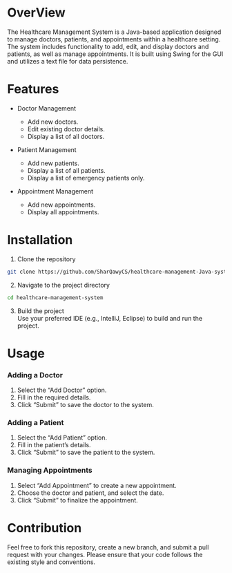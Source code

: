 # OverView
The Healthcare Management System is a Java-based application designed to manage doctors, patients, and appointments within a healthcare setting. The system includes functionality to add, edit, and display doctors and patients, as well as manage appointments. It is built using Swing for the GUI and utilizes a text file for data persistence.

# Features
- Doctor Management
  - Add new doctors.
  - Edit existing doctor details.
  - Display a list of all doctors.

- Patient Management
  - Add new patients.
  - Display a list of all patients.
  - Display a list of emergency patients only.
 
- Appointment Management
  - Add new appointments.
  - Display all appointments.
 
# Installation
1. Clone the repository
```bash
git clone https://github.com/SharQawyCS/healthcare-management-Java-system.git
```

2. Navigate to the project directory
```bash
cd healthcare-management-system
```

3.	Build the project \
Use your preferred IDE (e.g., IntelliJ, Eclipse) to build and run the project.

# Usage

### Adding a Doctor
1.	Select the “Add Doctor” option.
2.	Fill in the required details.
3.	Click “Submit” to save the doctor to the system.

### Adding a Patient
1.	Select the “Add Patient” option.
2.	Fill in the patient’s details.
3.	Click “Submit” to save the patient to the system.

### Managing Appointments
1.	Select “Add Appointment” to create a new appointment.
2.	Choose the doctor and patient, and select the date.
3.	Click “Submit” to finalize the appointment.

# Contribution
Feel free to fork this repository, create a new branch, and submit a pull request with your changes. Please ensure that your code follows the existing style and conventions.
